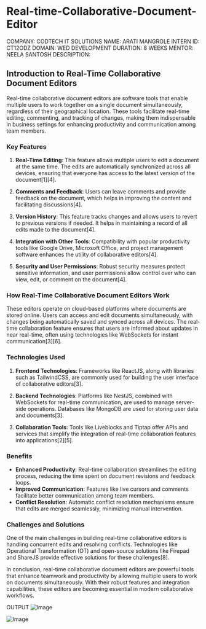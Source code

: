# Real-time-Collaborative-Document-Editor
COMPANY: CODTECH IT SOLUTIONS
NAME: ARATI MANGROLE
INTERN ID: CT12ODZ
DOMAIN: WED DEVELOPMENT
DURATION: 8 WEEKS
MENTOR: NEELA SANTOSH
DESCRIPTION:
## Introduction to Real-Time Collaborative Document Editors

Real-time collaborative document editors are software tools that enable multiple users to work together on a single document simultaneously, regardless of their geographical location. These tools facilitate real-time editing, commenting, and tracking of changes, making them indispensable in business settings for enhancing productivity and communication among team members.

### Key Features

1. **Real-Time Editing**: This feature allows multiple users to edit a document at the same time. The edits are automatically synchronized across all devices, ensuring that everyone has access to the latest version of the document[1][4].

2. **Comments and Feedback**: Users can leave comments and provide feedback on the document, which helps in improving the content and facilitating discussions[4].

3. **Version History**: This feature tracks changes and allows users to revert to previous versions if needed. It helps in maintaining a record of all edits made to the document[4].

4. **Integration with Other Tools**: Compatibility with popular productivity tools like Google Drive, Microsoft Office, and project management software enhances the utility of collaborative editors[4].

5. **Security and User Permissions**: Robust security measures protect sensitive information, and user permissions allow control over who can view, edit, or comment on the document[4].

### How Real-Time Collaborative Document Editors Work

These editors operate on cloud-based platforms where documents are stored online. Users can access and edit documents simultaneously, with changes being automatically saved and synced across all devices. The real-time collaboration feature ensures that users are informed about updates in near real-time, often using technologies like WebSockets for instant communication[3][6].

### Technologies Used

1. **Frontend Technologies**: Frameworks like ReactJS, along with libraries such as TailwindCSS, are commonly used for building the user interface of collaborative editors[3].

2. **Backend Technologies**: Platforms like NestJS, combined with WebSockets for real-time communication, are used to manage server-side operations. Databases like MongoDB are used for storing user data and documents[3].

3. **Collaboration Tools**: Tools like Liveblocks and Tiptap offer APIs and services that simplify the integration of real-time collaboration features into applications[2][5].

### Benefits

- **Enhanced Productivity**: Real-time collaboration streamlines the editing process, reducing the time spent on document revisions and feedback loops.
- **Improved Communication**: Features like live cursors and comments facilitate better communication among team members.
- **Conflict Resolution**: Automatic conflict resolution mechanisms ensure that edits are merged seamlessly, minimizing manual intervention.

### Challenges and Solutions

One of the main challenges in building real-time collaborative editors is handling concurrent edits and resolving conflicts. Technologies like Operational Transformation (OT) and open-source solutions like Firepad and ShareJS provide effective solutions for these challenges[8].

In conclusion, real-time collaborative document editors are powerful tools that enhance teamwork and productivity by allowing multiple users to work on documents simultaneously. With their robust features and integration capabilities, these editors are becoming essential in modern collaborative workflows.

OUTPUT
![Image](https://github.com/user-attachments/assets/61acf6ef-90a8-4530-a9e3-c1b74d5f4869)

![Image](https://github.com/user-attachments/assets/0ac1f744-c156-4063-89e3-6369cc52e0bd)
